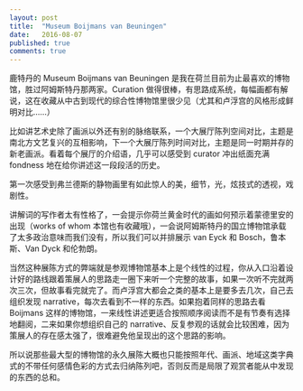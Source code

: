 ```yaml
---
layout: post
title:  "Museum Boijmans van Beuningen"
date:   2016-08-07
published: true
comments: true
---
```


鹿特丹的 Museum Boijmans van Beuningen 是我在荷兰目前为止最喜欢的博物馆，胜过阿姆斯特丹那两家。Curation 做得很棒，有思路成系统，每幅画都有解说，这在收藏从中古到现代的综合性博物馆里很少见（尤其和卢浮宫的风格形成鲜明对比……）

比如讲艺术史除了画派以外还有别的脉络联系，一个大展厅陈列空间对比，主题是南北方文艺复兴的互相影响，下一个大展厅陈列时间对比，主题是同一时期并存的新老画派。看着每个展厅的介绍语，几乎可以感受到 curator 冲出纸面充满 fondness 地在给你讲述这一段段活的历史。

第一次感受到弗兰德斯的静物画里有如此惊人的美，细节，光，炫技式的透视，戏剧性。

讲解词的写作者太有性格了，一会提示你荷兰黄金时代的画如何预示着蒙德里安的出现（works of whom 本馆也有收藏哦），一会说阿姆斯特丹的国立博物馆承载了太多政治意味而我们没有，所以我们可以并排展示 van Eyck 和 Bosch，鲁本斯、Van Dyck 和伦勃朗。

当然这种展陈方式的弊端就是参观博物馆基本上是个线性的过程，你从入口沿着设计好的路线跟着策展人的思路走一圈下来听一个完整的故事，如果一次听不完就两次三次，但故事看完就完了。而卢浮宫大都会之类的基本上是要多去几次，自己去组织发现 narrative，每次去看到不一样的东西。如果抱着同样的思路去看 Boijmans 这样的博物馆，一来线性讲述更适合按照顺序阅读而不是有节奏有选择地翻阅，二来如果你想组织自己的 narrative、反复参观的话就会比较困难，因为策展人的存在感太强了，很难避免他呈现出的这个思路的影响。

所以说那些最大型的博物馆的永久展陈大概也只能按照年代、画派、地域这类字典式的不带任何感情色彩的方式去归纳陈列吧，否则反而是局限了观赏者能从中发现的东西的总和。﻿